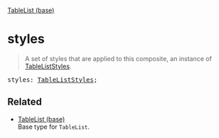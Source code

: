 [TableList (base)](TableList_base.md)

# styles

> A set of styles that are applied to this composite, an instance of [TableListStyles](TableListStyles.md).

<pre class="docgen_signature">styles: <a href="TableListStyles.md">TableListStyles</a>;</pre>

## Related

- [<!--{ref:type}-->TableList (base)](TableList_base.md) \
    Base type for `TableList`.
